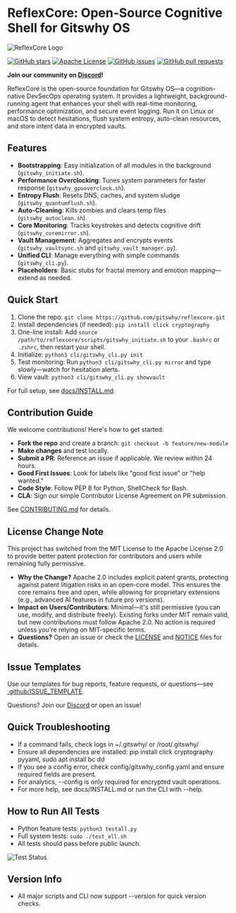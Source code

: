 # ReflexCore: Open-Source Cognitive Shell for Gitswhy OS

![ReflexCore Logo](https://via.placeholder.com/150?text=ReflexCore) 

[![GitHub stars](https://img.shields.io/github/stars/gitswhy/reflexcore?style=social)](https://github.com/gitswhy/reflexcore/stargazers)
[![Apache License](https://img.shields.io/badge/License-Apache_2.0-blue.svg)](https://github.com/gitswhy/reflexcore/blob/main/LICENSE)
[![GitHub issues](https://img.shields.io/github/issues/gitswhy/reflexcore)](https://github.com/gitswhy/reflexcore/issues)
[![GitHub pull requests](https://img.shields.io/github/issues-pr/gitswhy/reflexcore)](https://github.com/gitswhy/reflexcore/pulls)

**Join our community on [Discord](https://discord.com/invite/NuevNNzQwm)!**

ReflexCore is the open-source foundation for Gitswhy OS—a cognition-native DevSecOps operating system. It provides a lightweight, background-running agent that enhances your shell with real-time monitoring, performance optimization, and secure event logging. Run it on Linux or macOS to detect hesitations, flush system entropy, auto-clean resources, and store intent data in encrypted vaults.

## Features
- **Bootstrapping**: Easy initialization of all modules in the background (`gitswhy_initiate.sh`).
- **Performance Overclocking**: Tunes system parameters for faster response (`gitswhy_gpuoverclock.sh`).
- **Entropy Flush**: Resets DNS, caches, and system sludge (`gitswhy_quantumflush.sh`).
- **Auto-Cleaning**: Kills zombies and clears temp files (`gitswhy_autoclean.sh`).
- **Core Monitoring**: Tracks keystrokes and detects cognitive drift (`gitswhy_coremirror.sh`).
- **Vault Management**: Aggregates and encrypts events (`gitswhy_vaultsync.sh` and `gitswhy_vault_manager.py`).
- **Unified CLI**: Manage everything with simple commands (`gitswhy_cli.py`).
- **Placeholders**: Basic stubs for fractal memory and emotion mapping—extend as needed.

## Quick Start
1. Clone the repo: `git clone https://github.com/gitswhy/reflexcore.git`
2. Install dependencies (if needed): `pip install click cryptography`
3. One-line install: Add `source /path/to/reflexcore/scripts/gitswhy_initiate.sh` to your `.bashrc` or `.zshrc`, then restart your shell.
4. Initialize: `python3 cli/gitswhy_cli.py init`
5. Test monitoring: Run `python3 cli/gitswhy_cli.py mirror` and type slowly—watch for hesitation alerts.
6. View vault: `python3 cli/gitswhy_cli.py showvault`

For full setup, see [docs/INSTALL.md](docs/INSTALL.md).

## Contribution Guide
We welcome contributions! Here's how to get started:
- **Fork the repo** and create a branch: `git checkout -b feature/new-module`
- **Make changes** and test locally.
- **Submit a PR**: Reference an issue if applicable. We review within 24 hours.
- **Good First Issues**: Look for labels like "good first issue" or "help wanted."
- **Code Style**: Follow PEP 8 for Python, ShellCheck for Bash.
- **CLA**: Sign our simple Contributor License Agreement on PR submission.

See [CONTRIBUTING.md](CONTRIBUTING.md) for details.

## License Change Note
This project has switched from the MIT License to the Apache License 2.0 to provide better patent protection for contributors and users while remaining fully permissive. 

- **Why the Change?** Apache 2.0 includes explicit patent grants, protecting against patent litigation risks in an open-core model. This ensures the core remains free and open, while allowing for proprietary extensions (e.g., advanced AI features in future pro versions).
- **Impact on Users/Contributors**: Minimal—it's still permissive (you can use, modify, and distribute freely). Existing forks under MIT remain valid, but new contributions must follow Apache 2.0. No action is required unless you're relying on MIT-specific terms.
- **Questions?** Open an issue or check the [LICENSE](LICENSE) and [NOTICE](NOTICE) files for details.

## Issue Templates
Use our templates for bug reports, feature requests, or questions—see [.github/ISSUE_TEMPLATE](.github/ISSUE_TEMPLATE).

Questions? Join our [Discord](https://discord.com/invite/NuevNNzQwm) or open an issue! 

## Quick Troubleshooting
- If a command fails, check logs in ~/.gitswhy/ or /root/.gitswhy/
- Ensure all dependencies are installed: pip install click cryptography pyyaml, sudo apt install bc dd
- If you see a config error, check config/gitswhy_config.yaml and ensure required fields are present.
- For analytics, --config is only required for encrypted vault operations.
- For more help, see docs/INSTALL.md or run the CLI with --help.

## How to Run All Tests
- Python feature tests: `python3 testall.py`
- Full system tests: `sudo ./test_all.sh`
- All tests should pass before public launch.

![Test Status](https://github.com/gitswhy/reflexcore/actions/workflows/reflexcore-ci.yml/badge.svg)

## Version Info
- All major scripts and CLI now support --version for quick version checks. 